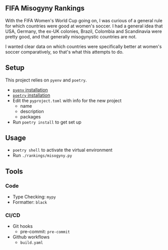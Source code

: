 ## FIFA Misogyny Rankings

With the FIFA Women's World Cup going on, I was curious of a
general rule for which countries were good at women's soccer.
I had a general idea that USA, Germany, the ex-UK colonies,
Brazil, Colombia and Scandinavia were pretty good, and that
generally misogynystic countries are not.

I wanted clear data on which countries were specifically
better at women's soccer comparatively, so that's what this
attempts to do.

## Setup

This project relies on `pyenv` and `poetry`.

- [`pyenv` installation](https://github.com/pyenv/pyenv#installation)
- [`poetry` installation](https://python-poetry.org/docs/#installing-with-the-official-installer)
- Edit the `pyproject.toml` with info for the new project
    - name
    - description
    - packages
- Run `poetry install` to get set up

## Usage
- `poetry shell` to activate the virtual environment
- Run `./rankings/misogyny.py`

## Tools

### Code
- Type Checking: `mypy`
- Formatter: `black`

### CI/CD

- Git hooks
    - pre-commit: `pre-commit`
- Github workflows
    - `build.yaml`
